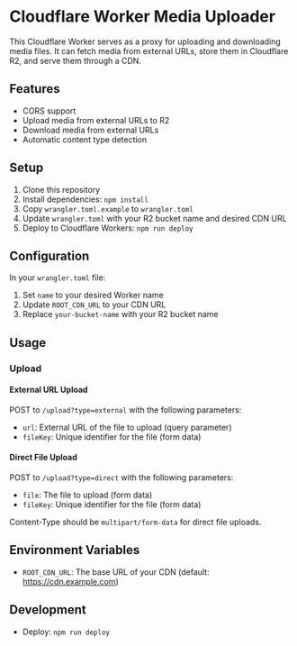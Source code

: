 # Cloudflare Worker Media Uploader

This Cloudflare Worker serves as a proxy for uploading and downloading media files. It can fetch media from external URLs, store them in Cloudflare R2, and serve them through a CDN.

## Features

- CORS support
- Upload media from external URLs to R2
- Download media from external URLs
- Automatic content type detection

## Setup

1. Clone this repository
2. Install dependencies: `npm install`
3. Copy `wrangler.toml.example` to `wrangler.toml`
4. Update `wrangler.toml` with your R2 bucket name and desired CDN URL
5. Deploy to Cloudflare Workers: `npm run deploy`

## Configuration

In your `wrangler.toml` file:

1. Set `name` to your desired Worker name
2. Update `ROOT_CDN_URL` to your CDN URL
3. Replace `your-bucket-name` with your R2 bucket name

## Usage

### Upload

#### External URL Upload
POST to `/upload?type=external` with the following parameters:
- `url`: External URL of the file to upload (query parameter)
- `fileKey`: Unique identifier for the file (form data)

#### Direct File Upload
POST to `/upload?type=direct` with the following parameters:
- `file`: The file to upload (form data)
- `fileKey`: Unique identifier for the file (form data)

Content-Type should be `multipart/form-data` for direct file uploads.

## Environment Variables

- `ROOT_CDN_URL`: The base URL of your CDN (default: https://cdn.example.com)

## Development
- Deploy: `npm run deploy`